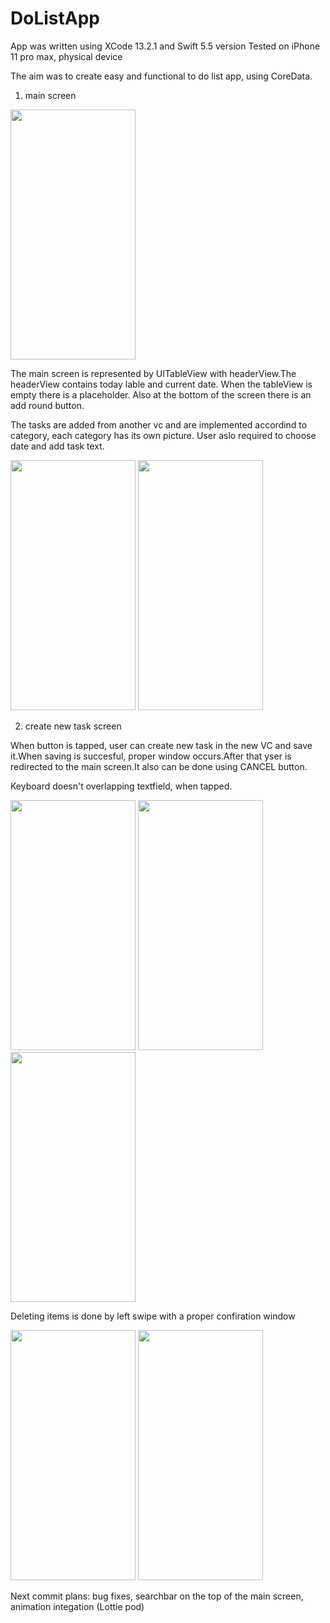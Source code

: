 # DoListApp

App was written using XCode 13.2.1 and Swift 5.5 version
Tested on iPhone 11 pro max, physical device

The aim was to create easy and functional to do list app, using CoreData.

1) main screen


<img src="https://user-images.githubusercontent.com/98092825/156225250-fc995ed9-8d46-431a-802d-553b5807d3cc.PNG" width="200" height="400">

The main screen is represented by UITableView with headerView.The headerView contains today lable and current date.
When the tableView is empty there is a placeholder.
Also at the bottom of the screen there is an add round button.

The tasks are added from another vc and are implemented accordind to category, each category has its own picture.
User aslo required to choose date and add task text.


<img src="https://user-images.githubusercontent.com/98092825/156227804-74002b48-2f46-4bc0-8a50-e65de2ee5b5b.PNG" width="200" height="400">



<img src="https://user-images.githubusercontent.com/98092825/156228392-d88d0f1a-9cfa-4c8f-9eab-29ac42a35936.PNG" width="200" height="400">


2) create new task screen 

When button is tapped, user can create new task in the new VC and save it.When saving is succesful, proper window occurs.After that yser is redirected to the main screen.It also can be done using CANCEL button.

Keyboard doesn't overlapping textfield, when tapped.


<img src="https://user-images.githubusercontent.com/98092825/156229077-83d7f2ce-2f5c-44a6-b5a2-e4ec47fa49d3.PNG" width="200" height="400">
<img src="https://user-images.githubusercontent.com/98092825/156229554-02204d1b-54d1-44a7-a7d5-39b54f11b2a8.PNG" width="200" height="400">
<img src="https://user-images.githubusercontent.com/98092825/156229751-cebc895d-af56-4d59-a256-408bc4b56f1d.PNG" width="200" height="400">

Deleting items is done by left swipe with a proper confiration window

<img src="https://user-images.githubusercontent.com/98092825/156230160-c31038e0-0781-4af5-8c2b-ff1b518d7e21.PNG" width="200" height="400">

<img src="https://user-images.githubusercontent.com/98092825/156230382-9b932d6e-a931-4d40-824f-c94a085c1bfa.jpeg" width="200" height="400">


Next commit plans: bug fixes, searchbar on the top of the main screen, animation integation (Lottie pod)


